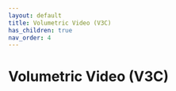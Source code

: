 ```yaml
---
layout: default
title: Volumetric Video (V3C)
has_children: true
nav_order: 4
---
```


# Volumetric Video (V3C)
